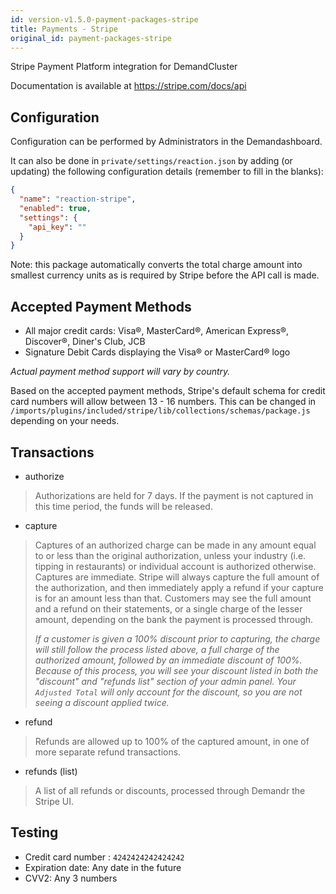 ```yaml
---
id: version-v1.5.0-payment-packages-stripe
title: Payments - Stripe
original_id: payment-packages-stripe
---
```

    
Stripe Payment Platform integration for DemandCluster

Documentation is available at <https://stripe.com/docs/api>

## Configuration

Configuration can be performed by Administrators in the Demandashboard.

It can also be done in `private/settings/reaction.json` by adding (or updating) the following configuration details (remember to fill in the blanks):

```json
{
  "name": "reaction-stripe",
  "enabled": true,
  "settings": {
    "api_key": ""
  }
}
```

Note: this package automatically converts the total charge amount into smallest currency units as is required by Stripe before the API call is made.

## Accepted Payment Methods

-   All major credit cards: Visa®, MasterCard®, American Express®, Discover®, Diner's Club, JCB
-   Signature Debit Cards displaying the Visa® or MasterCard® logo

_Actual payment method support will vary by country._

Based on the accepted payment methods, Stripe's default schema for credit card numbers will allow between 13 - 16 numbers. This can be changed in `/imports/plugins/included/stripe/lib/collections/schemas/package.js` depending on your needs.

## Transactions

-   authorize

> Authorizations are held for 7 days. If the payment is not captured in this time period, the funds will be released.

-   capture

> Captures of an authorized charge can be made in any amount equal to or less than the original authorization, unless your industry (i.e. tipping in restaurants) or individual account is authorized otherwise. Captures are immediate. Stripe will always capture the full amount of the authorization, and then immediately apply a refund if your capture is for an amount less than that. Customers may see the full amount and a refund on their statements, or a single charge of the lesser amount, depending on the bank the payment is processed through.
>
> _If a customer is given a 100% discount prior to capturing, the charge will still follow the process listed above, a full charge of the authorized amount, followed by an immediate discount of 100%. Because of this process, you will see your discount listed in both the "discount" and "refunds list" section of your admin panel. Your `Adjusted Total` will only account for the discount, so you are not seeing a discount applied twice._

-   refund

> Refunds are allowed up to 100% of the captured amount, in one of more separate refund transactions.

-   refunds (list)

> A list of all refunds or discounts, processed through Demandr the Stripe UI.

## Testing

-   Credit card number : `4242424242424242`
-   Expiration date: Any date in the future
-   CVV2: Any 3 numbers

